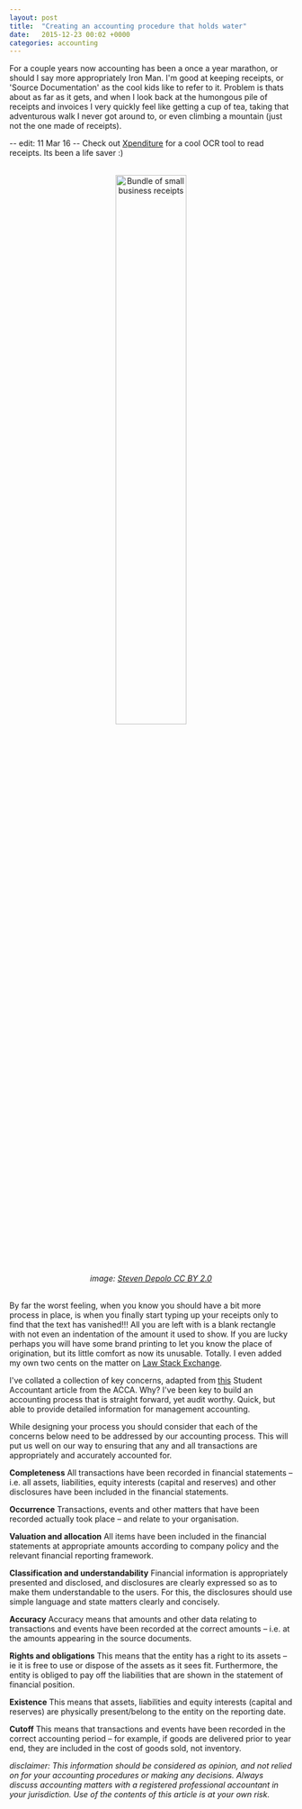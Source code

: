 ```yaml
---
layout: post
title:  "Creating an accounting procedure that holds water"
date:   2015-12-23 00:02 +0000
categories: accounting
---
```


For a couple years now accounting has been a once a year marathon, or should I say more appropriately Iron Man. I'm good at keeping receipts, or 'Source Documentation' as the cool kids like to refer to it. Problem is thats about as far as it gets, and when I look back at the humongous pile of receipts and invoices I very quickly feel like getting a cup of tea, taking that adventurous walk I never got around to, or even climbing a mountain (just not the one made of receipts).

-- edit: 11 Mar 16 -- 
Check out [Xpenditure](https://xpenditure.com/en/) for a cool OCR tool to read receipts. Its been a life saver :)

<br/>
<center><img alt="Bundle of small business receipts" src="{{ site.baseurl }}/assets/img/2015/receipt_bundle.jpg" style="width:50%"></center>
<center><i>image: <a target="_blank" href="https://www.flickr.com/photos/stevendepolo/" >Steven Depolo CC BY 2.0</a></i></center>
<br/>

By far the worst feeling, when you know you should have a bit more process in place, is when you finally start typing up your receipts only to find that the text has vanished!!! All you are left with is a blank rectangle with not even an indentation of the amount it used to show. If you are lucky perhaps you will have some brand printing to let you know the place of origination, but its little comfort as now its unusable. Totally. I even added my own two cents on the matter on [Law Stack Exchange][law-stack-exchange].

I've collated a collection of key concerns, adapted from [this][sa-acca] Student Accountant article from the ACCA. Why? I've been key to build an accounting process that is straight forward, yet audit worthy. Quick, but able to provide detailed information for management accounting.

While designing your process you should consider that each of the concerns below need to be addressed by our accounting process. This will put us well on our way to ensuring that any and all transactions are appropriately and accurately accounted for.

**Completeness**
All transactions have been recorded in  financial statements – i.e. all assets, liabilities, equity interests (capital and reserves) and other disclosures have been included in the financial statements. 

**Occurrence**
Transactions, events and other matters that have been recorded actually took place – and relate to your organisation.

**Valuation and allocation**
All items have been included in the financial statements at appropriate amounts according to company policy and the relevant financial reporting framework. 

**Classification and understandability**
Financial information is appropriately presented and disclosed, and disclosures are clearly expressed so as to make them understandable to the users. For this, the disclosures should use simple language and state matters clearly and concisely. 

**Accuracy**
Accuracy means that amounts and other data relating to transactions and events have been recorded at the correct amounts – i.e. at the amounts appearing in the source documents. 

**Rights and obligations**
This means that the entity has a right to its assets – ie it is free to use or dispose of the assets as it sees fit. Furthermore, the entity is obliged to pay off the liabilities that are shown in the statement of financial position. 

**Existence** 
This means that assets, liabilities and equity interests (capital and reserves) are physically present/belong to the entity on the reporting date. 

**Cutoff**
This means that transactions and events have been recorded in the correct accounting period – for example, if goods are delivered prior to year end, they are included in the cost of goods sold, not inventory. 


_disclaimer: This information should be considered as opinion, and not relied on for your accounting procedures or making any decisions. Always discuss accounting matters with a registered professional accountant in your jurisdiction. Use of the contents of this article is at your own risk._

[photo-credit]: https://www.flickr.com/photos/stevendepolo/
[law-stack-exchange]: http://law.stackexchange.com/questions/424/disappearing-ink-on-receipts-do-sellers-have-to-make-the-receipt-that-is-visibl/5986#5986
[sa-acca]: http://www.accaglobal.com/content/dam/acca/global/PDF-students/2012s/sa_nov12_fau_f8_audit_procedures.pdf
